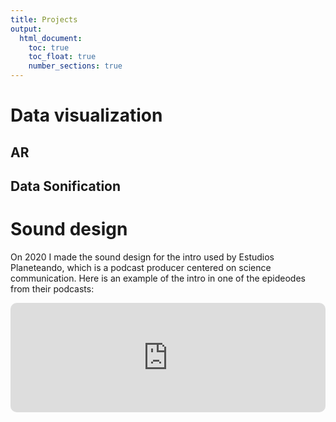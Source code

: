 ```yaml
---
title: Projects
output:
  html_document:
    toc: true
    toc_float: true
    number_sections: true
---
```


# Data visualization

## AR

## Data Sonification

# Sound design

On 2020 I made the sound design for the intro used by Estudios Planeteando, which is a podcast producer centered on science communication. Here is an example of the intro in one of the epideodes from their podcasts:

<iframe allow="autoplay *; encrypted-media *; fullscreen *; clipboard-write" frameborder="0" height="175" style="width:100%;max-width:660px;overflow:hidden;border-radius:10px;" sandbox="allow-forms allow-popups allow-same-origin allow-scripts allow-storage-access-by-user-activation allow-top-navigation-by-user-activation" src="https://embed.podcasts.apple.com/us/podcast/econom%C3%ADa-cambio-clim%C3%A1tico-y-medio-ambiente/id1544690451?i=1000577822515"></iframe>

